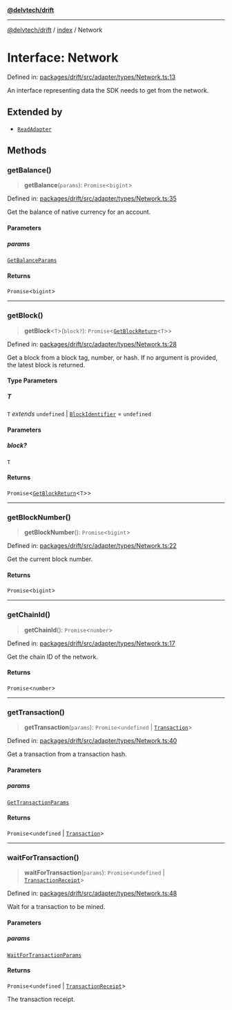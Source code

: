 [**@delvtech/drift**](../../README.md)

***

[@delvtech/drift](../../README.md) / [index](../README.md) / Network

# Interface: Network

Defined in: [packages/drift/src/adapter/types/Network.ts:13](https://github.com/delvtech/drift/blob/95370f81f9813e8d583ed884b0b07657be0d8f2c/packages/drift/src/adapter/types/Network.ts#L13)

An interface representing data the SDK needs to get from the network.

## Extended by

- [`ReadAdapter`](ReadAdapter.md)

## Methods

### getBalance()

> **getBalance**(`params`): `Promise`\<`bigint`\>

Defined in: [packages/drift/src/adapter/types/Network.ts:35](https://github.com/delvtech/drift/blob/95370f81f9813e8d583ed884b0b07657be0d8f2c/packages/drift/src/adapter/types/Network.ts#L35)

Get the balance of native currency for an account.

#### Parameters

##### params

[`GetBalanceParams`](GetBalanceParams.md)

#### Returns

`Promise`\<`bigint`\>

***

### getBlock()

> **getBlock**\<`T`\>(`block?`): `Promise`\<[`GetBlockReturn`](../type-aliases/GetBlockReturn.md)\<`T`\>\>

Defined in: [packages/drift/src/adapter/types/Network.ts:28](https://github.com/delvtech/drift/blob/95370f81f9813e8d583ed884b0b07657be0d8f2c/packages/drift/src/adapter/types/Network.ts#L28)

Get a block from a block tag, number, or hash. If no argument is provided,
the latest block is returned.

#### Type Parameters

##### T

`T` *extends* `undefined` \| [`BlockIdentifier`](../type-aliases/BlockIdentifier.md) = `undefined`

#### Parameters

##### block?

`T`

#### Returns

`Promise`\<[`GetBlockReturn`](../type-aliases/GetBlockReturn.md)\<`T`\>\>

***

### getBlockNumber()

> **getBlockNumber**(): `Promise`\<`bigint`\>

Defined in: [packages/drift/src/adapter/types/Network.ts:22](https://github.com/delvtech/drift/blob/95370f81f9813e8d583ed884b0b07657be0d8f2c/packages/drift/src/adapter/types/Network.ts#L22)

Get the current block number.

#### Returns

`Promise`\<`bigint`\>

***

### getChainId()

> **getChainId**(): `Promise`\<`number`\>

Defined in: [packages/drift/src/adapter/types/Network.ts:17](https://github.com/delvtech/drift/blob/95370f81f9813e8d583ed884b0b07657be0d8f2c/packages/drift/src/adapter/types/Network.ts#L17)

Get the chain ID of the network.

#### Returns

`Promise`\<`number`\>

***

### getTransaction()

> **getTransaction**(`params`): `Promise`\<`undefined` \| [`Transaction`](Transaction.md)\>

Defined in: [packages/drift/src/adapter/types/Network.ts:40](https://github.com/delvtech/drift/blob/95370f81f9813e8d583ed884b0b07657be0d8f2c/packages/drift/src/adapter/types/Network.ts#L40)

Get a transaction from a transaction hash.

#### Parameters

##### params

[`GetTransactionParams`](GetTransactionParams.md)

#### Returns

`Promise`\<`undefined` \| [`Transaction`](Transaction.md)\>

***

### waitForTransaction()

> **waitForTransaction**(`params`): `Promise`\<`undefined` \| [`TransactionReceipt`](TransactionReceipt.md)\>

Defined in: [packages/drift/src/adapter/types/Network.ts:48](https://github.com/delvtech/drift/blob/95370f81f9813e8d583ed884b0b07657be0d8f2c/packages/drift/src/adapter/types/Network.ts#L48)

Wait for a transaction to be mined.

#### Parameters

##### params

[`WaitForTransactionParams`](WaitForTransactionParams.md)

#### Returns

`Promise`\<`undefined` \| [`TransactionReceipt`](TransactionReceipt.md)\>

The transaction receipt.
